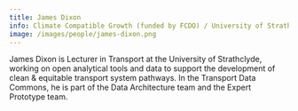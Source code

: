 ```yaml
---
title: James Dixon
info: Climate Compatible Growth (funded by FCDO) / University of Strathclyde
image: /images/people/james-dixon.png
---
```


James Dixon is Lecturer in Transport at the University of Strathclyde, working on open analytical tools and data to support the development of clean & equitable transport system pathways. In the Transport Data Commons, he is part of the Data Architecture team and the Expert Prototype team.
